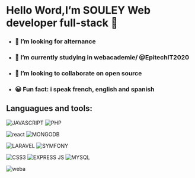 #  Hello Word,I’m SOULEY Web developer full-stack 👋
- ### 👀 I’m looking for alternance 
- ### 🌱 I’m currently studying in webacademie/ @EpitechIT2020

- ### 💞️ I’m looking to collaborate on open source
- ### 😀 Fun fact: i speak french, english and spanish




 
## Languagues and tools:
![JAVASCRIPT](https://user-images.githubusercontent.com/77032162/167426621-28ad7f93-d9ea-4660-94ff-63a76ea1b6b0.svg) ![PHP](https://user-images.githubusercontent.com/77032162/167426830-e7378f6f-fa63-4a58-b60d-8f2957b4704b.svg)

![react](https://user-images.githubusercontent.com/77032162/167427147-fc3f3647-56b1-412d-bec0-abea458c8ae0.svg) ![MONGODB](https://user-images.githubusercontent.com/77032162/167426764-f09de52a-c70d-453e-bbd0-755840947854.svg)

![LARAVEL](https://user-images.githubusercontent.com/77032162/167426635-04bf983c-5112-483f-8ebf-439e1f02008a.svg) ![SYMFONY](https://user-images.githubusercontent.com/77032162/167426894-126e110b-29f5-492a-801b-709e7d5c6f82.svg)

![CSS3](https://user-images.githubusercontent.com/77032162/167426578-286ac7e1-6aa1-4065-855d-564bfda2270e.svg)
![EXPRESS JS](https://user-images.githubusercontent.com/77032162/167418159-283ecdc8-5565-4f01-8396-04c977fa067f.svg)
![MYSQL](https://user-images.githubusercontent.com/77032162/167426647-7df17d51-1244-4109-b6fa-eee16e197d3e.svg)


![weba](https://user-images.githubusercontent.com/77032162/167417461-67c30a8d-1c2a-459c-9ed6-58a25c6e516c.png)




